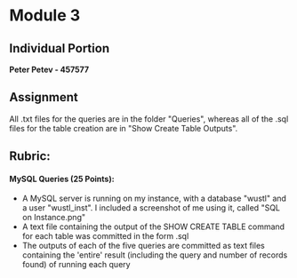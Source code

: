 # Module 3
## Individual Portion
**Peter Petev - 457577**

## Assignment
All .txt files for the queries are in the folder "Queries", whereas all of the .sql files for the table creation are in "Show Create Table Outputs".

## Rubric:
#### MySQL Queries (25 Points):
* A MySQL server is running on my instance, with a database "wustl" and a user "wustl_inst". I included a screenshot of me using it, called "SQL on Instance.png"
* A text file containing the output of the SHOW CREATE TABLE command for each table was committed in the form <tablename>.sql
* The outputs of each of the five queries are committed as text files containing the 'entire' result (including the query and number of records found) of running each query